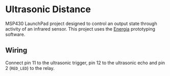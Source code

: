 # Ultrasonic Distance

MSP430 LaunchPad project designed to control an output state through activity of an infrared sensor. This project uses the [Energia](http://energia.nu/) prototyping software.

## Wiring

Connect pin 11 to the ultrasonic trigger, pin 12 to the ultrasonic echo and pin 2 (`RED_LED`) to the relay.